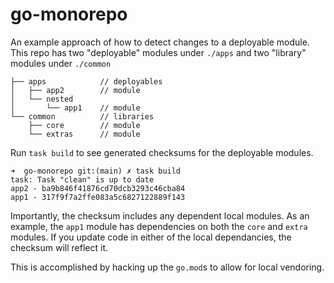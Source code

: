 # go-monorepo

An example approach of how to detect changes to a deployable module. This repo has two "deployable" modules under `./apps` and two "library" modules under `./common`
```
├── apps            // deployables
│   ├── app2        // module
│   └── nested
│       └── app1    // module
└── common          // libraries
    ├── core        // module
    └── extras      // module
```

Run `task build` to see generated checksums for the deployable modules.
```
➜  go-monorepo git:(main) ✗ task build
task: Task "clean" is up to date
app2 - ba9b846f41876cd70dcb3293c46cba84
app1 - 317f9f7a2ffe083a5c6827122889f143
```

Importantly, the checksum includes any dependent local modules. As an example, the `app1` module has dependencies on both the `core` and `extra` modules. If you update code in either of the local dependancies, the checksum will reflect it.

This is accomplished by hacking up the `go.mod`s to allow for local vendoring.
